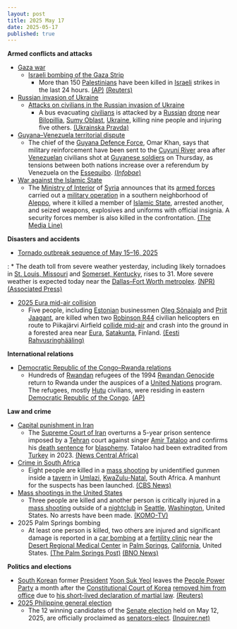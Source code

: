 ```yaml
---
layout: post
title: 2025 May 17
date: 2025-05-17
published: true
---
```



**Armed conflicts and attacks**

* [Gaza war](https://en.wikipedia.org/wiki/Gaza_war "Gaza war")
  + [Israeli bombing of the Gaza Strip](https://en.wikipedia.org/wiki/Israeli_bombing_of_the_Gaza_Strip "Israeli bombing of the Gaza Strip")
    - More than 150 [Palestinians](https://en.wikipedia.org/wiki/Palestinians "Palestinians") have been killed in [Israeli](https://en.wikipedia.org/wiki/Israel_Defense_Forces "Israel Defense Forces") strikes in the last 24 hours. [(AP)](https://apnews.com/article/mideast-wars-israel-gaza-hamas-hostages-05-17-2025-baec52efaea911bf56f8ec25758b7011) [(Reuters)](https://www.reuters.com/world/middle-east/israeli-strikes-kill-least-58-palestinians-overnight-2025-05-17/)
* [Russian invasion of Ukraine](https://en.wikipedia.org/wiki/Russian_invasion_of_Ukraine "Russian invasion of Ukraine")
  + [Attacks on civilians in the Russian invasion of Ukraine](https://en.wikipedia.org/wiki/Attacks_on_civilians_in_the_Russian_invasion_of_Ukraine "Attacks on civilians in the Russian invasion of Ukraine")
    - A bus evacuating [civilians](https://en.wikipedia.org/wiki/Civilian "Civilian") is attacked by a [Russian](https://en.wikipedia.org/wiki/Russian_Armed_Forces "Russian Armed Forces") [drone](https://en.wikipedia.org/wiki/Drone_warfare "Drone warfare") near [Bilopillia](https://en.wikipedia.org/wiki/Bilopillia "Bilopillia"), [Sumy Oblast](https://en.wikipedia.org/wiki/Sumy_Oblast "Sumy Oblast"), [Ukraine](https://en.wikipedia.org/wiki/Ukraine "Ukraine"), killing nine people and injuring five others. [(Ukrainska Pravda)](https://www.pravda.com.ua/eng/news/2025/05/17/7512650/)
* [Guyana–Venezuela territorial dispute](https://en.wikipedia.org/wiki/Guyana%E2%80%93Venezuela_territorial_dispute "Guyana–Venezuela territorial dispute")
  + The chief of the [Guyana Defence Force](https://en.wikipedia.org/wiki/Guyana_Defence_Force "Guyana Defence Force"), Omar Khan, says that military reinforcement have been sent to the [Cuyuní River](https://en.wikipedia.org/wiki/Cuyun%C3%AD_River "Cuyuní River") area after [Venezuelan](https://en.wikipedia.org/wiki/Venezuela "Venezuela") civilians shot at [Guyanese soldiers](https://en.wikipedia.org/wiki/Guyana "Guyana") on Thursday, as tensions between both nations increase over a referendum by Venezuela on the [Essequibo](https://en.wikipedia.org/wiki/Guyana%E2%80%93Venezuela_territorial_dispute "Guyana–Venezuela territorial dispute"). [(*Infobae*)](https://www.infobae.com/america/agencias/2025/05/17/guyana-refuerza-vigilancia-militar-en-su-frontera-con-venezuela-tras-ataque-a-soldados/%E2%84%A2)
* [War against the Islamic State](https://en.wikipedia.org/wiki/War_against_the_Islamic_State "War against the Islamic State")
  + The [Ministry of Interior](https://en.wikipedia.org/wiki/Ministry_of_Interior_%28Syria%29 "Ministry of Interior (Syria)") of [Syria](https://en.wikipedia.org/wiki/Syria "Syria") announces that its [armed forces](https://en.wikipedia.org/wiki/Syrian_Armed_Forces "Syrian Armed Forces") carried out a [military operation](https://en.wikipedia.org/wiki/Military_operation "Military operation") in a southern neighborhood of [Aleppo](https://en.wikipedia.org/wiki/Aleppo "Aleppo"), where it killed a member of [Islamic State](https://en.wikipedia.org/wiki/Islamic_State "Islamic State"), arrested another, and seized weapons, explosives and uniforms with official insignia. A security forces member is also killed in the confrontation. [(The Media Line)](https://themedialine.org/headlines/syrian-interior-ministry-announces-targeted-operation-against-is-cell-in-aleppo/)

**Disasters and accidents**

* [Tornado outbreak sequence of May 15–16, 2025](https://en.wikipedia.org/wiki/Tornado_outbreak_sequence_of_May_15%E2%80%9316%2C_2025 "Tornado outbreak sequence of May 15–16, 2025")

:   * The death toll from severe weather yesterday, including likely tornadoes in [St. Louis, Missouri](https://en.wikipedia.org/wiki/St._Louis%2C_Missouri "St. Louis, Missouri") and [Somerset, Kentucky](https://en.wikipedia.org/wiki/Somerset%2C_Kentucky "Somerset, Kentucky"), rises to 31. More severe weather is expected today near the [Dallas–Fort Worth metroplex](https://en.wikipedia.org/wiki/Dallas%E2%80%93Fort_Worth_metroplex "Dallas–Fort Worth metroplex"). [(NPR)](https://www.npr.org/2025/05/17/nx-s1-5402053/tornadoes-kentucky-missouri-deaths#:~:text=In%20Kentucky%20at%20least%2024,prayers%20for%20the%20affected%20families.) [(Associated Press)](https://apnews.com/article/tornado-weather-thunderstorms-great-lakes-22395202a65b0c37cc06c541ea772172)

* [2025 Eura mid-air collision](https://en.wikipedia.org/wiki/2025_Eura_mid-air_collision "2025 Eura mid-air collision")
  + Five people, including [Estonian](https://en.wikipedia.org/wiki/Estonia "Estonia") businessmen [Oleg Sõnajalg](https://en.wikipedia.org/wiki/Oleg_S%C3%B5najalg "Oleg Sõnajalg") and [Priit Jaagant](https://en.wikipedia.org/wiki/Priit_Jaagant "Priit Jaagant"), are killed when two [Robinson R44](https://en.wikipedia.org/wiki/Robinson_R44 "Robinson R44") civilian helicopters en route to Piikajärvi Airfield [collide mid-air](https://en.wikipedia.org/wiki/Mid-air_collision "Mid-air collision") and crash into the ground in a forested area near [Eura](https://en.wikipedia.org/wiki/Eura "Eura"), [Satakunta](https://en.wikipedia.org/wiki/Satakunta "Satakunta"), Finland. [(Eesti Rahvusringhääling)](https://news.err.ee/1609697247/no-survivors-in-finland-crash-of-two-helicopters-that-took-off-from-tallinn)

**International relations**

* [Democratic Republic of the Congo–Rwanda relations](https://en.wikipedia.org/wiki/Democratic_Republic_of_the_Congo%E2%80%93Rwanda_relations "Democratic Republic of the Congo–Rwanda relations")
  + Hundreds of [Rwandan](https://en.wikipedia.org/wiki/Rwanda "Rwanda") refugees of the 1994 [Rwandan Genocide](https://en.wikipedia.org/wiki/Rwandan_Genocide "Rwandan Genocide") return to Rwanda under the auspices of a [United Nations](https://en.wikipedia.org/wiki/United_Nations "United Nations") program. The refugees, mostly [Hutu](https://en.wikipedia.org/wiki/Hutu_people "Hutu people") civilians, were residing in eastern [Democratic Republic of the Congo](https://en.wikipedia.org/wiki/Democratic_Republic_of_the_Congo "Democratic Republic of the Congo"). [(AP)](https://apnews.com/article/congo-rwanda-hutu-refugees-repatriated-un-4ab95e916b1adf601e17d5ea8e235d5a)

**Law and crime**

* [Capital punishment in Iran](https://en.wikipedia.org/wiki/Capital_punishment_in_Iran "Capital punishment in Iran")
  + The [Supreme Court of Iran](https://en.wikipedia.org/wiki/Supreme_Court_of_Iran "Supreme Court of Iran") overturns a 5-year prison sentence imposed by a [Tehran](https://en.wikipedia.org/wiki/Tehran "Tehran") court against singer [Amir Tataloo](https://en.wikipedia.org/wiki/Amir_Tataloo "Amir Tataloo") and confirms his [death sentence](https://en.wikipedia.org/wiki/Death_sentence "Death sentence") for [blasphemy](https://en.wikipedia.org/wiki/Blasphemy "Blasphemy"). Tataloo had been extradited from [Turkey](https://en.wikipedia.org/wiki/Turkey "Turkey") in 2023. [(News Central Africa)](https://newscentral.africa/iran-upholds-death-sentence-for-pop-star-tataloo-on-blasphemy-charges/)
* [Crime in South Africa](https://en.wikipedia.org/wiki/Crime_in_South_Africa "Crime in South Africa")
  + Eight people are killed in a [mass shooting](https://en.wikipedia.org/wiki/Mass_shooting "Mass shooting") by unidentified gunmen inside a [tavern](https://en.wikipedia.org/wiki/Tavern "Tavern") in [Umlazi](https://en.wikipedia.org/wiki/Umlazi "Umlazi"), [KwaZulu-Natal](https://en.wikipedia.org/wiki/KwaZulu-Natal "KwaZulu-Natal"), South Africa. A manhunt for the suspects has been launched. [(CBS News)](https://www.cbsnews.com/news/south-africa-bar-mass-shooting-8-dead/?ftag=CNM-00-10aab7e&linkId=821723755)
* [Mass shootings in the United States](https://en.wikipedia.org/wiki/Mass_shootings_in_the_United_States "Mass shootings in the United States")
  + Three people are killed and another person is critically injured in a [mass shooting](https://en.wikipedia.org/wiki/Mass_shooting "Mass shooting") outside of a [nightclub](https://en.wikipedia.org/wiki/Nightclub "Nightclub") in [Seattle](https://en.wikipedia.org/wiki/Seattle "Seattle"), [Washington](https://en.wikipedia.org/wiki/Washington_%28state%29 "Washington (state)"), United States. No arrests have been made. [(KOMO-TV)](https://komonews.com/news/local/woman-2-men-shot-to-death-outside-seattle-nightclub-mass-shooting-casualty-event-handgun-killing-gun-violence-investigation-police-community-danger-club-bar)
* 2025 Palm Springs bombing
  + At least one person is killed, two others are injured and significant damage is reported in a [car bombing](https://en.wikipedia.org/wiki/Car_bombing "Car bombing") at a [fertility clinic](https://en.wikipedia.org/wiki/Fertility_clinic "Fertility clinic") near the [Desert Regional Medical Center](https://en.wikipedia.org/wiki/Desert_Regional_Medical_Center "Desert Regional Medical Center") in [Palm Springs](https://en.wikipedia.org/wiki/Palm_Springs%2C_California "Palm Springs, California"), [California](https://en.wikipedia.org/wiki/California "California"), United States. [(The Palm Springs Post)](https://thepalmspringspost.com/one-dead-after-bomb-explodes-outside-reproductive-center-in-downtown-palm-springs/) [(BNO News)](https://bnonews.com/index.php/2025/05/car-explosion-near-desert-regional-hospital-in-palm-springs-california/)

**Politics and elections**

* [South Korean](https://en.wikipedia.org/wiki/South_Korea "South Korea") former [President](https://en.wikipedia.org/wiki/President_of_South_Korea "President of South Korea") [Yoon Suk Yeol](https://en.wikipedia.org/wiki/Yoon_Suk_Yeol "Yoon Suk Yeol") leaves the [People Power Party](https://en.wikipedia.org/wiki/People_Power_Party_%28South_Korea%29 "People Power Party (South Korea)") a month after the [Constitutional Court of Korea](https://en.wikipedia.org/wiki/Constitutional_Court_of_Korea "Constitutional Court of Korea") [removed him from office](https://en.wikipedia.org/wiki/Impeachment_of_Yoon_Suk_Yeol "Impeachment of Yoon Suk Yeol") due to [his short-lived declaration of martial law](https://en.wikipedia.org/wiki/2024_South_Korean_martial_law_crisis "2024 South Korean martial law crisis"). [(Reuters)](https://www.reuters.com/world/asia-pacific/south-korea-ex-president-yoon-says-he-is-leaving-conservative-party-2025-05-17/)
* [2025 Philippine general election](https://en.wikipedia.org/wiki/2025_Philippine_general_election "2025 Philippine general election")
  + The 12 winning candidates of the [Senate election](https://en.wikipedia.org/wiki/2025_Philippine_Senate_election "2025 Philippine Senate election") held on May 12, 2025, are officially proclaimed as [senators](https://en.wikipedia.org/wiki/Senate_of_the_Philippines "Senate of the Philippines")[-elect](https://en.wikipedia.org/wiki/-elect "-elect"). [(Inquirer.net)](https://www.inquirer.net/444254/comelec-sets-record-with-early-senate-magic-12-proclamation/)
